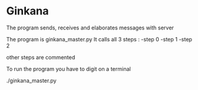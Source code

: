 # Ginkana
The program sends, receives and elaborates messages with server

The program is ginkana_master.py
It calls all 3 steps :
-step 0
-step 1
-step 2

other steps are commented

To run the program you have to digit on a terminal

./ginkana_master.py
